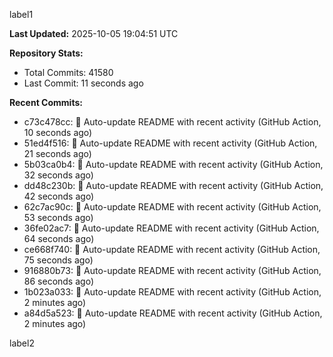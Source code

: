 
label1 
<!-- ACTIVITY_START -->
**Last Updated:** 2025-10-05 19:04:51 UTC

**Repository Stats:**
- Total Commits: 41580
- Last Commit: 11 seconds ago

**Recent Commits:**
- c73c478cc: 🤖 Auto-update README with recent activity (GitHub Action, 10 seconds ago)
- 51ed4f516: 🤖 Auto-update README with recent activity (GitHub Action, 21 seconds ago)
- 5b03ca0b4: 🤖 Auto-update README with recent activity (GitHub Action, 32 seconds ago)
- dd48c230b: 🤖 Auto-update README with recent activity (GitHub Action, 42 seconds ago)
- 62c7ac90c: 🤖 Auto-update README with recent activity (GitHub Action, 53 seconds ago)
- 36fe02ac7: 🤖 Auto-update README with recent activity (GitHub Action, 64 seconds ago)
- ce668f740: 🤖 Auto-update README with recent activity (GitHub Action, 75 seconds ago)
- 916880b73: 🤖 Auto-update README with recent activity (GitHub Action, 86 seconds ago)
- 1b023a033: 🤖 Auto-update README with recent activity (GitHub Action, 2 minutes ago)
- a84d5a523: 🤖 Auto-update README with recent activity (GitHub Action, 2 minutes ago)
<!-- ACTIVITY_END -->

label2
